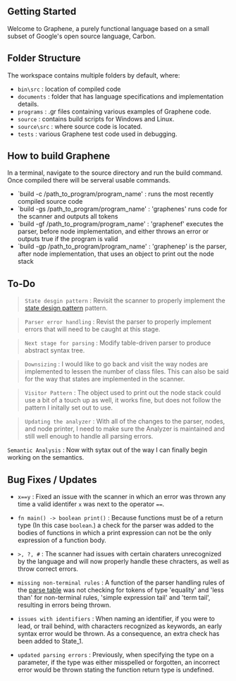## Getting Started

Welcome to Graphene, a purely functional language based on a small subset of Google's open source language, Carbon.

## Folder Structure

The workspace contains multiple folders by default, where:

- `bin\src`    : location of compiled code
- `documents`  : folder that has language specifications and implementation details.
- `programs`   : .gr files containing various examples of Graphene code.
- `source`     : contains build scripts for Windows and Linux.
- `source\src` : where source code is located.
- `tests`      : various Graphene test code used in debugging. 

## How to build Graphene

In a terminal, navigate to the source directory and run the build command. Once compiled there will be serveral usable commands.

- `build -c /path_to_program/program_name'  : runs the most recently compiled source code
- `build -gs /path_to_program/program_name' : 'graphenes' runs code for the scanner and outputs all tokens
- `build -gf /path_to_program/program_name' : 'graphenef' executes the parser, before node implementation, and either throws an error or outputs true if the program is valid
- `build -gp /path_to_program/program_name' : 'graphenep' is the parser, after node implementation, that uses an object to print out the node stack

## To-Do

> `State desgin pattern` : Revisit the scanner to properly implement the [state design pattern](https://sourcemaking.com/design_patterns/state) pattern.

> `Parser error handling` : Revist the parser to properly implement errors that will need to be caught at this stage.

> `Next stage for parsing` : Modify table-driven parser to produce abstract syntax tree.

> `Downsizing` : I would like to go back and visit the way nodes are implemented to lessen the number of class files. This can also be said for the way that states are implemented in the scanner.

> `Visitor Pattern` : The object used to print out the node stack could use a bit of a touch up as well, it works fine, but does not follow the pattern I initally set out to use.

> `Updating the analyzer` : With all of the changes to the parser, nodes, and node printer, I need to make sure the Analyzer is maintained and still well enough to handle all parsing errors.

`Semantic Analysis` : Now with sytax out of the way I can finally begin working on the semantics.


## Bug Fixes / Updates

- `x==y` : Fixed an issue with the scanner in which an error was thrown any time a valid identifer `x` was next to the operator `==`.

- `fn main() -> boolean print()` : Because functions must be of a return type (In this case `boolean`.) a check for the parser was added to the bodies of functions in which a print expression can not be the only expression of a function body.

- `>, ?, #` : The scanner had issues with certain charaters unrecognized by the language and will now properly handle these chracters, as well as throw correct errors.

- `missing non-terminal rules` : A function of the parser handling rules of the [parse table](https://github.com/Frost0522/Graphene/tree/main/documents) was not checking for tokens of type 'equality' and 'less than' for non-terminal rules, 'simple expression tail' and 'term tail', resulting in errors being thrown.

- `issues with identifiers` : When naming an identifier, if you were to lead, or trail behind, with characters recognized as keywords, an early syntax error would be thrown. As a consequence, an extra check has been added to State_1.

- `updated parsing errors` : Previously, when specifying the type on a parameter, if the type was either misspelled or forgotten, an incorrect error would be thrown stating the function return type is undefined.